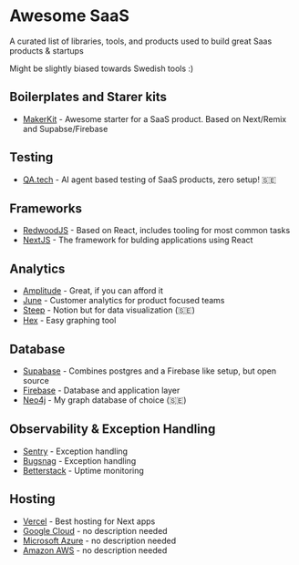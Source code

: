 # Awesome SaaS

A curated list of libraries, tools, and products used to build great Saas products & startups

Might be slightly biased towards Swedish tools :)

## Boilerplates and Starer kits

- [MakerKit](https://makerkit.dev) - Awesome starter for a SaaS product. Based on Next/Remix and Supabse/Firebase

## Testing

- [QA.tech](https://qa.tech) - AI agent based testing of SaaS products, zero setup! 🇸🇪

## Frameworks

- [RedwoodJS](https://redwoodjs.com/) - Based on React, includes tooling for most common tasks
- [NextJS](https://nextjs.org/) - The framework for bulding applications using React

## Analytics

- [Amplitude](https://amplitude.com/) - Great, if you can afford it
- [June](https://www.june.so/) - Customer analytics for product focused teams
- [Steep](https://steep.app/) - Notion but for data visualization (🇸🇪)
- [Hex](https://hex.tech/) - Easy graphing tool

## Database

- [Supabase](https://supabase.com/) - Combines postgres and a Firebase like setup, but open source
- [Firebase](https://firebase.google.com/) - Database and application layer
- [Neo4j](https://neo4j.com/) - My graph database of choice (🇸🇪)

## Observability & Exception Handling

- [Sentry](https://sentry.io/welcome) - Exception handling
- [Bugsnag](https://www.bugsnag.com/) - Exception handling
- [Betterstack](https://betterstack.com) - Uptime monitoring

## Hosting

- [Vercel](https://vercel.com/) - Best hosting for Next apps
- [Google Cloud](https://cloud.google.com/) - no description needed
- [Microsoft Azure](https://azure.microsoft.com/) - no description needed
- [Amazon AWS](https://aws.amazon.com/) - no description needed
